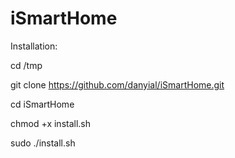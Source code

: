 # iSmartHome

Installation:

cd /tmp

git clone https://github.com/danyial/iSmartHome.git

cd iSmartHome

chmod +x install.sh

sudo ./install.sh
